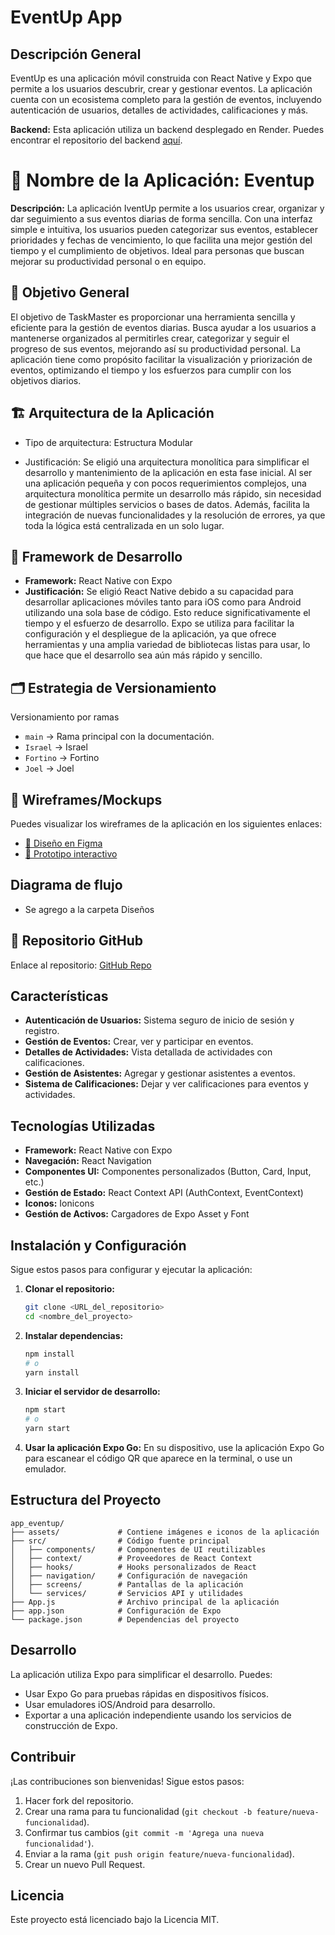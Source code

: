 # EventUp App

## Descripción General

EventUp es una aplicación móvil construida con React Native y Expo que permite a los usuarios descubrir, crear y gestionar eventos. La aplicación cuenta con un ecosistema completo para la gestión de eventos, incluyendo autenticación de usuarios, detalles de actividades, calificaciones y más.

**Backend:** Esta aplicación utiliza un backend desplegado en Render. Puedes encontrar el repositorio del backend [aquí](https://github.com/netfoor/backend-app-events.git).

# 📱 Nombre de la Aplicación: Eventup
**Descripción:** La aplicación IventUp permite a los usuarios crear, organizar y dar seguimiento a sus eventos diarias de forma sencilla.
Con una interfaz simple e intuitiva, los usuarios pueden categorizar sus eventos, establecer prioridades y fechas de vencimiento, lo que facilita
una mejor gestión del tiempo y el cumplimiento de objetivos. Ideal para personas que buscan mejorar su productividad personal o en equipo. 

## 🎯 Objetivo General
El objetivo de TaskMaster es proporcionar una herramienta sencilla y eficiente para la gestión de eventos diarias. Busca ayudar a los usuarios a 
mantenerse organizados al permitirles crear, categorizar y seguir el progreso de sus eventos, mejorando así su productividad personal. La aplicación 
tiene como propósito facilitar la visualización y priorización de eventos, optimizando el tiempo y los esfuerzos para cumplir con los objetivos diarios.

## 🏗️ Arquitectura de la Aplicación
- Tipo de arquitectura: Estructura Modular

- Justificación: Se eligió una arquitectura monolítica para simplificar el desarrollo y mantenimiento de la aplicación en esta fase inicial. Al ser una aplicación 
pequeña y con pocos requerimientos complejos, una arquitectura monolítica permite un desarrollo más rápido, sin necesidad de gestionar múltiples servicios o 
bases de datos. Además, facilita la integración de nuevas funcionalidades y la resolución de errores, ya que toda la lógica está centralizada en un solo lugar.

## 🚀 Framework de Desarrollo
- **Framework:** React Native con Expo
- **Justificación:** Se eligió React Native debido a su capacidad para desarrollar aplicaciones móviles tanto para iOS como para Android utilizando una sola base de código. Esto reduce significativamente el tiempo y el esfuerzo de desarrollo. Expo se utiliza para facilitar la configuración y el despliegue de la aplicación, 
ya que ofrece  herramientas y una amplia variedad de bibliotecas listas para usar, lo que hace que el desarrollo sea aún más rápido y sencillo.

## 🗂️ Estrategia de Versionamiento

Versionamiento por ramas
- `main` → Rama principal con la documentación.
- `Israel` → Israel
- `Fortino` → Fortino
- `Joel` → Joel


## 🎨 Wireframes/Mockups 
Puedes visualizar los wireframes de la aplicación en los siguientes enlaces:  
- [🎨 Diseño en Figma](https://www.figma.com/design/KC9NbaHgOQnRA2Sf7iZi3x/AgendaProject-(Copy))  
- [📱 Prototipo interactivo](https://www.figma.com/proto/KC9NbaHgOQnRA2Sf7iZi3x/AgendaProject-(Copy)?node-id=181-3604&p=f&t=gc643fMwi9xs5Oeu-1&scaling=scale-down&content-scaling=fixed&page-id=181%3A3592&starting-point-node-id=181%3A3621)

## Diagrama de flujo
- Se agrego a la carpeta Diseños


## 📂 Repositorio GitHub  
Enlace al repositorio: [GitHub Repo](https://github.com/Ability2040/mi-app-movil)



## Características

*   **Autenticación de Usuarios:** Sistema seguro de inicio de sesión y registro.
*   **Gestión de Eventos:** Crear, ver y participar en eventos.
*   **Detalles de Actividades:** Vista detallada de actividades con calificaciones.
*   **Gestión de Asistentes:** Agregar y gestionar asistentes a eventos.
*   **Sistema de Calificaciones:** Dejar y ver calificaciones para eventos y actividades.

## Tecnologías Utilizadas

*   **Framework:** React Native con Expo
*   **Navegación:** React Navigation
*   **Componentes UI:** Componentes personalizados (Button, Card, Input, etc.)
*   **Gestión de Estado:** React Context API (AuthContext, EventContext)
*   **Iconos:** Ionicons
*   **Gestión de Activos:** Cargadores de Expo Asset y Font

## Instalación y Configuración

Sigue estos pasos para configurar y ejecutar la aplicación:

1.  **Clonar el repositorio:**

    ```bash
    git clone <URL_del_repositorio>
    cd <nombre_del_proyecto>
    ```
2.  **Instalar dependencias:**

    ```bash
    npm install
    # o
    yarn install
    ```
3.  **Iniciar el servidor de desarrollo:**

    ```bash
    npm start
    # o
    yarn start
    ```
4.  **Usar la aplicación Expo Go:** En su dispositivo, use la aplicación Expo Go para escanear el código QR que aparece en la terminal, o use un emulador.

## Estructura del Proyecto

```
app_eventup/
├── assets/             # Contiene imágenes e iconos de la aplicación
├── src/                # Código fuente principal
│   ├── components/     # Componentes de UI reutilizables
│   ├── context/        # Proveedores de React Context
│   ├── hooks/          # Hooks personalizados de React
│   ├── navigation/     # Configuración de navegación
│   ├── screens/        # Pantallas de la aplicación
│   └── services/       # Servicios API y utilidades
├── App.js              # Archivo principal de la aplicación
├── app.json            # Configuración de Expo
└── package.json        # Dependencias del proyecto
```

## Desarrollo

La aplicación utiliza Expo para simplificar el desarrollo. Puedes:

*   Usar Expo Go para pruebas rápidas en dispositivos físicos.
*   Usar emuladores iOS/Android para desarrollo.
*   Exportar a una aplicación independiente usando los servicios de construcción de Expo.

## Contribuir

¡Las contribuciones son bienvenidas! Sigue estos pasos:

1.  Hacer fork del repositorio.
2.  Crear una rama para tu funcionalidad (`git checkout -b feature/nueva-funcionalidad`).
3.  Confirmar tus cambios (`git commit -m 'Agrega una nueva funcionalidad'`).
4.  Enviar a la rama (`git push origin feature/nueva-funcionalidad`).
5.  Crear un nuevo Pull Request.

## Licencia

Este proyecto está licenciado bajo la Licencia MIT.